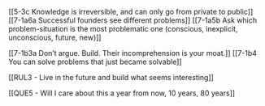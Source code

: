 [[5-3c Knowledge is irreversible, and can only go from private to public]]
[[7-1a6a Successful founders see different problems]]
[[7-1a5b Ask which problem-situation is the most problematic one (conscious, inexplicit, unconscious, future, new)]]

[[7-1b3a Don’t argue. Build. Their incomprehension is your moat.]]
[[7-1b4 You can solve problems that just became solvable]]

[[RUL3 - Live in the future and build what seems interesting]]

[[QUE5 - Will I care about this a year from now, 10 years, 80 years]]